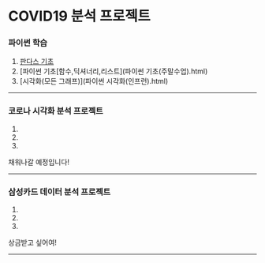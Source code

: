 # **COVID19 분석 프로젝트**



### 파이썬 학습   
1. [판다스 기초](pandas(1).html)   
2. [파이썬 기초[함수,딕셔너리,리스트](파이썬 기초(주말수업).html)   
3. [시각화(모든 그래프)](파이썬 시각화(인프런).html)   
* * *

### 코로나 시각화 분석 프로젝트   
1.   
2.   
3.   
채워나갈 예정입니다!
* * *

### 삼성카드 데이터 분석 프로젝트
1.   
2.   
3.   
상금받고 싶어여!
* * *

